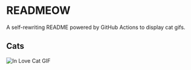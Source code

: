 # READMEOW

A self-rewriting README powered by GitHub Actions to display cat gifs.

## Cats

![In Love Cat GIF](https://media4.giphy.com/media/v1.Y2lkPTlhY2QwMmRhYWtqZjN5b3JxOXNpbDB6ZDk1azdsNDBkdHBrYW9kMndlOHMwZGx0ZyZlcD12MV9naWZzX3NlYXJjaCZjdD1n/MDJ9IbxxvDUQM/200.gif)
